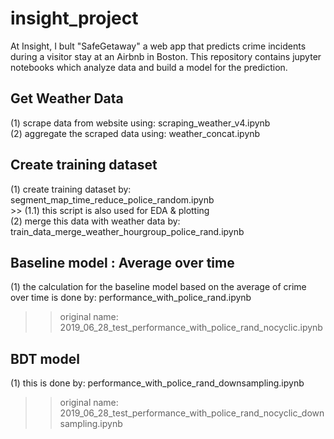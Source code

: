 # insight_project
At Insight, I bult "SafeGetaway" a web app that predicts crime incidents during 
a visitor stay at an Airbnb in Boston. 
This repository contains jupyter notebooks which analyze data and build a model for the prediction.

## Get Weather Data
(1) scrape data from website using: scraping_weather_v4.ipynb  
(2) aggregate the scraped data using: weather_concat.ipynb

## Create training dataset
(1) create training dataset by: segment_map_time_reduce_police_random.ipynb  
    >> (1.1) this script is also used for EDA & plotting  
(2) merge this data with weather data by: train_data_merge_weather_hourgroup_police_rand.ipynb

## Baseline model : Average over time
(1) the calculation for the baseline model based on the average of crime over time is done by: performance_with_police_rand.ipynb
>> original name: 2019_06_28_test_performance_with_police_rand_nocyclic.ipynb
	

## BDT model
(1) this is done by: performance_with_police_rand_downsampling.ipynb
>> original name: 2019_06_28_test_performance_with_police_rand_nocyclic_downsampling.ipynb

